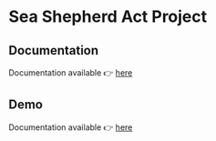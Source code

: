 # Sea Shepherd Act Project

## Documentation

Documentation available :point_right: [here](https://bento-starter.netlify.com/)

## Demo

Documentation available :point_right: [here](https://sea-shepherd-act-project.firebaseapp.com/home)